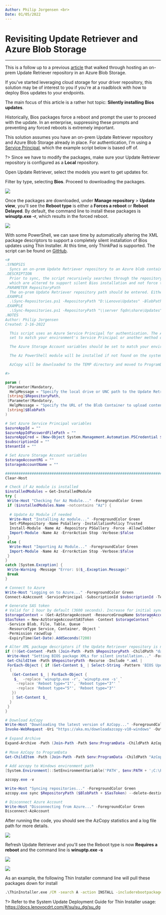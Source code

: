 ```yaml
---
Author: Philip Jorgensen <br>
Date: 01/05/2022
---
```

# Revisiting Update Retriever and Azure Blob Storage

---

This is a follow up to a previous [article](https://blog.lenovocdrt.com/#/2019/ur_az_blob) that walked through hosting an on-prem Update Retriever repository in an Azure Blob Storage.

If you've started leveraging cloud storage for your driver repository, this solution may be of interest to you if you're at a roadblock with how to deploy Bios updates to your endpoints.

The main focus of this article is a rather hot topic: **Silently installing Bios updates**.

Historically, Bios packages force a reboot and prompt the user to proceed with the update. In an enterprise, suppressing these prompts and preventing any forced reboots is extremely important.

This solution assumes you have an on-prem Update Retriever repository and Azure Blob Storage already in place. For authentication, I'm using a [Service Principal](https://docs.microsoft.com/azure/active-directory/develop/howto-create-service-principal-portal#register-an-application-with-azure-ad-and-create-a-service-principal), which the example script below is based off of.

?> Since we have to modify the packages, make sure your Update Retriever repository is configured as a **Local** repository.

Open Update Retriever, select the models you want to get updates for.

Filter by type, selecting **Bios**. Proceed to downloading the packages.

![](../img/2022/ur_az_blob_redux/image1.jpg)

Once the packages are downloaded, under **Manage repository** > **Update view**, you'll see the **Reboot type** is either a **Forces a reboot** or **Reboot Delayed**. By default, the command line to install these packages is **winuptp.exe -r**, which results in the forced reboot.

![](../img/2022/ur_az_blob_redux/image2.jpg)

With some PowerShell, we can save time by automatically altering the XML package descriptors to support a completely silent installation of Bios updates using Thin Installer. At this time, only ThinkPad is supported. The script can be found on [GitHub](https://github.com/philjorgensen/Azure/blob/main/Blob/Sync-Repositories.ps1).

```powershell
<#
.SYNOPSIS
  Syncs an on-prem Update Retriever repository to an Azure blob container using Azcopy.
.DESCRIPTION
  Prior to sync, the script recursively searches through the repository and parses through Bios xml's,
  which are altered to support silent Bios installation and not force the device to reboot after the update.
.PARAMETER RepositoryPath
  The on-prem Update Retriever repository path should be entered. Either a local drive or UNC path.
.EXAMPLE
  .\Sync-Repositories.ps1 -RepositoryPath "D:\Lenovo\Updates" -BlobPath "https://storageaccount.blob.core.windows.net/container/
.EXAMPLE
  .\Sync-Repositories.ps1 -RepositoryPath "\\server fqdn\share\Updates" -BlobPath "https://storageaccount.blob.core.windows.net/container/
.NOTES
Author: Philip Jorgensen
Created: 2-16-2022

  This script uses an Azure Service Principal for authentication. The Azure Service Principal variables should be
  set to match your environment's Service Principal or another method of authentication can be used if desired.

  The Azure Storage Account variables should be set to match your environment.

  The Az PowerShell module will be installed if not found on the system script is executed on.

  AzCopy will be downloaded to the TEMP directory and moved to ProgramData.

#>

param (
 [Parameter(Mandatory,
  HelpMessage = "Specify the local drive or UNC path to the Update Retriever repository...")]
 [string]$RepositoryPath,
 [Parameter(Mandatory,
  HelpMessage = "Specify the URL of the Blob Container to upload content to...")]
 [string]$BlobPath
)

# Set Azure Service Principal variables
$azureAppId = ""
$azureAppIdPasswordFilePath = ""
$azureAppCred = (New-Object System.Management.Automation.PSCredential $azureAppId, (Get-Content -Path $azureAppIdPasswordFilePath | ConvertTo-SecureString))
$subscriptionId = ""
$tenantId = ""

# Set Azure Storage Account variables
$storageAccountRG = ""
$storageAccountName = ""

########################################################################################
Clear-Host

# Check if Az module is installed
$installedModules = Get-InstalledModule
try {
 Write-Host "Checking for Az Module..." -ForegroundColor Green
 if ($installedModules.Name -notcontains "Az") {    
     
  # Update Az Module if needed
  Write-Host "Installing Az module..." -ForegroundColor Green
  Set-PSRepository -Name PsGallery -InstallationPolicy Trusted
  Install-Module -Name Az -Repository PSGallery -Force -AllowClobber
  Import-Module -Name Az -ErrorAction Stop -Verbose:$false
 }
 else {
  Write-Host "Importing Az Module..." -ForegroundColor Green
  Import-Module -Name Az -ErrorAction Stop -Verbose:$false
 }
}
catch [System.Exception] {
 Write-Warning -Message "Error: $($_.Exception.Message)"
 Break
}

# Connect to Azure
Write-Host "Logging on to Azure..." -ForegroundColor Green
Connect-AzAccount -ServicePrincipal -SubscriptionId $subscriptionId -TenantId $tenantId -Credential $azureAppCred

# Generate SAS token
# Valid for 1 hour by default (3600 seconds). Increase for initial sync.
$storageContext = (Get-AzStorageAccount -ResourceGroupName $storageAccountRG -AccountName $storageAccountName).Context
$SasToken = New-AzStorageAccountSASToken -Context $storageContext `
 -Service Blob, File, Table, Queue `
 -ResourceType Service, Container, Object `
 -Permission racwdlup `
 -ExpiryTime(Get-Date).AddSeconds(7200)

# Alter XML package descriptors if the Update Retriever repository is not a cloud repo
if (!(Get-Content -Path (Join-Path -Path $RepositoryPath -ChildPath "database.xml") | Select-String -SimpleMatch 'cloud="True"')) {
 Write-Host "Setting BIOS package XMLs for silent installation..." -ForegroundColor Green
 Get-ChildItem -Path $RepositoryPath -Recurse -Include *.xml |
 ForEach-Object { if (Get-Content $_ | Select-String -Pattern 'BIOS Update', 'EC Update') `
  {
   (Get-Content $_ | ForEach-Object { 
    $_  -replace 'winuptp.exe -r', 'winuptp.exe -s' `
     -replace 'Reboot type="1"', 'Reboot type="3"' `
     -replace 'Reboot type="5"', 'Reboot type="3"' 
   })
   | Set-Content $_
  }
 }
}

# Download AzCopy
Write-Host "Downloading the latest version of AzCopy..." -ForegroundColor Green
Invoke-WebRequest -Uri "https://aka.ms/downloadazcopy-v10-windows" -OutFile (Join-Path -Path $env:ProgramData -ChildPath AzCopy.zip) -UseBasicParsing
 
# Expand Archive
Expand-Archive -Path (Join-Path -Path $env:ProgramData -ChildPath AzCopy.zip) -DestinationPath (Join-Path -Path $env:ProgramData -ChildPath AzCopy) -Force -Verbose:$true
 
# Move AzCopy to ProgramData
Get-ChildItem -Path (Join-Path -Path $env:ProgramData -ChildPath "AzCopy\*\azcopy.exe") | Move-Item -Destination $env:ProgramData -Force
 
# Add azcopy to Windows environment path
[System.Environment]::SetEnvironmentVariable('PATH', $env:PATH + ';C:\ProgramData\')

azcopy.exe -v

Write-Host "Syncing repositories..." -ForegroundColor Green
azcopy.exe sync $RepositoryPath ($BlobPath + $SasToken) --delete-destination true

# Disconnect Azure Account
Write-Host "Disconnecting from Azure..." -ForegroundColor Green
Disconnect-AzAccount
```

After running the code, you should see the AzCopy statistics and a log file path for more details.

![](../img/2022/ur_az_blob_redux/image5.jpg)

Refresh Update Retriever and you'll see the Reboot type is now **Requires a reboot** and the command line is **winuptp.exe -s**

![](../img/2022/ur_az_blob_redux/image3.jpg)

![](../img/2022/ur_az_blob_redux/image4.jpg)

As an example, the following Thin Installer command line will pull these packages down for install

```cmd
.\ThinInstaller.exe /CM -search A -action INSTALL -includerebootpackages 3 -noicon -repository https://storageaccount.blob.core.windows.net/bios-repository -noreboot -exporttowmi
```

?> Refer to the System Update Deployment Guide for Thin Installer usage: <https://docs.lenovocdrt.com/#/su/su_dg/su_dg>
